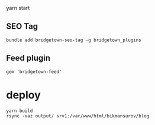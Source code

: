 yarn start


## SEO Tag

`bundle add bridgetown-seo-tag -g bridgetown_plugins`

## Feed plugin

`gem 'bridgetown-feed'`



# deploy

```
yarn build
rsync -vaz output/ srv1:/var/www/html/bikmansurov/blog
```

